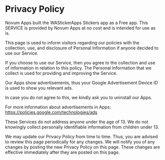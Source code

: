 <h1>Privacy Policy</h1>

Novum Apps built the WAStickerApps Stickers app as a Free app. This SERVICE is provided by Novum Apps at no cost and is intended for use as is.

This page is used to inform visitors regarding our policies with the collection, use, and disclosure of Personal Information if anyone decided to use our Service.

If you choose to use our Service, then you agree to the collection and use of information in relation to this policy. The Personal Information that we collect is used for providing and improving the Service.

Our Apps show advertisements, thus your Google Advertisement Device ID is used to show you relevant ads.

In case you do not agree to this, we kindly ask you to uninstall our Apps.

For more information about advertisements in Apps: https://policies.google.com/technologies/ads

These Services do not address anyone under the age of 13. We do not knowingly collect personally identifiable information from children under 13. 

We may update our Privacy Policy from time to time. Thus, you are advised to review this page periodically for any changes. We will notify you of any changes by posting the new Privacy Policy on this page. These changes are effective immediately after they are posted on this page.
